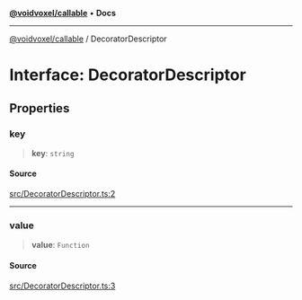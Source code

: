 [**@voidvoxel/callable**](../README.md) • **Docs**

***

[@voidvoxel/callable](../globals.md) / DecoratorDescriptor

# Interface: DecoratorDescriptor

## Properties

### key

> **key**: `string`

#### Source

[src/DecoratorDescriptor.ts:2](https://github.com/voidvoxel/callable/blob/3fa6001f239aa3c91e7ce47289a1bcc529abbc1b/src/DecoratorDescriptor.ts#L2)

***

### value

> **value**: `Function`

#### Source

[src/DecoratorDescriptor.ts:3](https://github.com/voidvoxel/callable/blob/3fa6001f239aa3c91e7ce47289a1bcc529abbc1b/src/DecoratorDescriptor.ts#L3)
